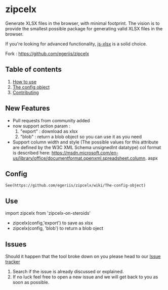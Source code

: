 zipcelx
=======

Generate XLSX files in the browser, with minimal footprint. The vision is to provide the smallest possible package for generating valid XLSX files in the browser.

If you're looking for advanced functionality, [js-xlsx](https://github.com/SheetJS/js-xlsx) is a solid choice.

Fork : https://github.com/egeriis/zipcelx

## Table of contents
1. [How to use](https://github.com/dixieio/zipcelx/wiki/How-to-use)
2. [The config object](https://github.com/dixieio/zipcelx/wiki/The-config-object)
3. [Contributing](https://github.com/dixieio/zipcelx/wiki/Contributing)

## New Features
* Pull requests from community added 
* now support action param  : 
    1. "export" : download as xlsx   
    2. "blob" : return a blob object so you can use it as you need
* Support column width and style (The possible values for this attribute are defined by the W3C XML Schema unsignedInt datatype)
    col format is described here: https://msdn.microsoft.com/en-us/library/office/documentformat.openxml.spreadsheet.column. aspx

## Config
    See(https://github.com/egeriis/zipcelx/wiki/The-config-object) 

## Use
 import zipcelx from 'zipcelx-on-steroids'

* zipcelx(config,'export') to save as xlsx
* zipcelx(config, 'blob') to return a blob oject

## Issues
Should it happen that the tool broke down on you please head to our [Issue tracker](https://github.com/DavidRamos015/zipcelx-on-steroids/issues)
1. Search if the issue is already discussed or explained.
2. If no luck feel free to open a new issue and we will get back to you as soon as possible.
